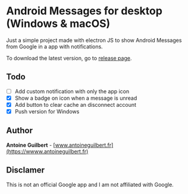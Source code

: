 # Android Messages for desktop (Windows & macOS)

Just a simple project made with electron JS to show Android Messages from Google in a app with notifications.

To download the latest version, go to [release page](https://github.com/antoineguilbert/android-messages-for-desktop/releases).

## Todo

- [ ] Add custom notification with only the app icon
- [x] Show a badge on icon when a message is unread
- [x] Add button to clear cache an disconnect account
- [x] Push version for Windows

## Author

**Antoine Guilbert** - [www.antoineguilbert.fr](https://wwww.antoineguilbert.fr)

## Disclamer

This is not an official Google app and I am not affiliated with Google.
